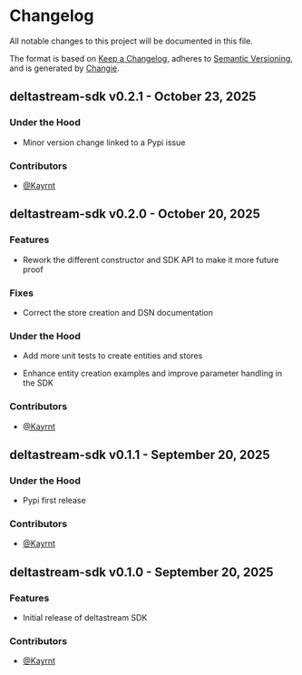# Changelog
All notable changes to this project will be documented in this file.

The format is based on [Keep a Changelog](https://keepachangelog.com/en/1.0.0/),
adheres to [Semantic Versioning](https://semver.org/spec/v2.0.0.html),
and is generated by [Changie](https://github.com/miniscruff/changie).

## deltastream-sdk v0.2.1 - October 23, 2025

### Under the Hood


  - Minor version change linked to a Pypi issue

### Contributors
- [@Kayrnt](https://github.com/Kayrnt)


## deltastream-sdk v0.2.0 - October 20, 2025

### Features


  - Rework the different constructor and SDK API to make it more future proof

### Fixes


  - Correct the store creation and DSN documentation

### Under the Hood


  - Add more unit tests to create entities and stores

  - Enhance entity creation examples and improve parameter handling in the SDK

### Contributors
- [@Kayrnt](https://github.com/Kayrnt)


## deltastream-sdk v0.1.1 - September 20, 2025

### Under the Hood


  - Pypi first release

### Contributors
- [@Kayrnt](https://github.com/Kayrnt)


## deltastream-sdk v0.1.0 - September 20, 2025

### Features


  - Initial release of deltastream SDK

### Contributors
- [@Kayrnt](https://github.com/Kayrnt)


